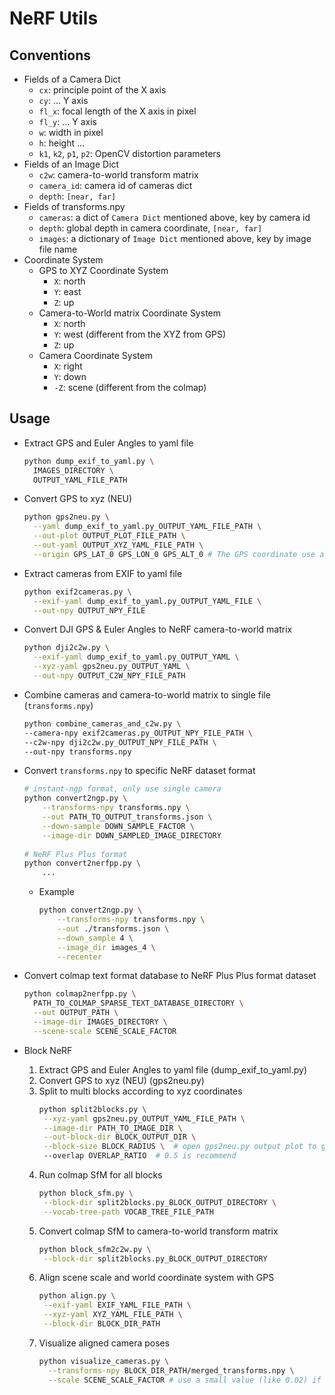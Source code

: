 # NeRF Utils

## Conventions

- Fields of a Camera Dict
    - `cx`: principle point of the X axis
    - `cy`: ... Y axis
    - `fl_x`: focal length of the X axis in pixel
    - `fl_y`: ... Y axis
    - `w`: width in pixel
    - `h`: height ...
    - `k1`, `k2`, `p1`, `p2`: OpenCV distortion parameters
- Fields of an Image Dict
  - `c2w`: camera-to-world transform matrix
  - `camera_id`: camera id of cameras dict
  - `depth`: `[near, far]`
- Fields of transforms.npy
    - `cameras`: a dict of `Camera Dict` mentioned above, key by camera id
    - `depth`: global depth in camera coordinate, `[near, far]`
    - `images`: a dictionary of `Image Dict` mentioned above, key by image file name
- Coordinate System
    - GPS to XYZ Coordinate System
        - `X`: north
        - `Y`: east
        - `Z`: up
    - Camera-to-World matrix Coordinate System
        - `X`: north
        - `Y`: west (different from the XYZ from GPS)
        - `Z`: up
    - Camera Coordinate System
        - `X`: right
        - `Y`: down
        - `-Z`: scene (different from the colmap)

## Usage

- Extract GPS and Euler Angles to yaml file
    ```bash
    python dump_exif_to_yaml.py \
      IMAGES_DIRECTORY \
      OUTPUT_YAML_FILE_PATH
    ```
- Convert GPS to xyz (NEU)
    ```bash
    python gps2neu.py \
      --yaml dump_exif_to_yaml.py_OUTPUT_YAML_FILE_PATH \
      --out-plot OUTPUT_PLOT_FILE_PATH \
      --out-yaml OUTPUT_XYZ_YAML_FILE_PATH \
      --origin GPS_LAT_0 GPS_LON_0 GPS_ALT_0 # The GPS coordinate use as xyz (0, 0, 0)
    ```
- Extract cameras from EXIF to yaml file
    ```bash
    python exif2cameras.py \
      --exif-yaml dump_exif_to_yaml.py_OUTPUT_YAML_FILE \
      --out-npy OUTPUT_NPY_FILE
    ```
- Convert DJI GPS & Euler Angles to NeRF camera-to-world matrix
    ```bash
    python dji2c2w.py \
      --exif-yaml dump_exif_to_yaml.py_OUTPUT_YAML \
      --xyz-yaml gps2neu.py_OUTPUT_YAML \
      --out-npy OUTPUT_C2W_NPY_FILE_PATH
    ```
- Combine cameras and camera-to-world matrix to single file (`transforms.npy`)
    ```bash
  python combine_cameras_and_c2w.py \
    --camera-npy exif2cameras.py_OUTPUT_NPY_FILE_PATH \
    --c2w-npy dji2c2w.py_OUTPUT_NPY_FILE_PATH \
    --out-npy transforms.npy
    ```
- Convert `transforms.npy` to specific NeRF dataset format
  ```bash
  # instant-ngp format, only use single camera
  python convert2ngp.py \
      --transforms-npy transforms.npy \
      --out PATH_TO_OUTPUT_transforms.json \
      --down-sample DOWN_SAMPLE_FACTOR \
      --image-dir DOWN_SAMPLED_IMAGE_DIRECTORY
      
  # NeRF Plus Plus format
  python convert2nerfpp.py \
      ...
  ```
    - Example
      ```bash
      python convert2ngp.py \
          --transforms-npy transforms.npy \
          --out ./transforms.json \
          --down_sample 4 \
          --image_dir images_4 \
          --recenter
      ```

- Convert colmap text format database to NeRF Plus Plus format dataset
    ```bash
    python colmap2nerfpp.py \
      PATH_TO_COLMAP_SPARSE_TEXT_DATABASE_DIRECTORY \
      --out OUTPUT_PATH \
      --image-dir IMAGES_DIRECTORY \
      --scene-scale SCENE_SCALE_FACTOR
    ```

- Block NeRF
    1. Extract GPS and Euler Angles to yaml file (dump_exif_to_yaml.py)
    2. Convert GPS to xyz (NEU) (gps2neu.py)
    3. Split to multi blocks according to xyz coordinates
        ```bash
       python split2blocks.py \
         --xyz-yaml gps2neu.py_OUTPUT_YAML_FILE_PATH \
         --image-dir PATH_TO_IMAGE_DIR \
         --out-block-dir BLOCK_OUTPUT_DIR \
         --block-size BLOCK_RADIUS \  # open gps2neu.py output plot to get suitable value
         --overlap OVERLAP_RATIO  # 0.5 is recommend
        ```
    4. Run colmap SfM for all blocks
        ```bash
       python block_sfm.py \
         --block-dir split2blocks.py_BLOCK_OUTPUT_DIRECTORY \
         --vocab-tree-path VOCAB_TREE_FILE_PATH
        ```
    5. Convert colmap SfM to camera-to-world transform matrix
        ```bash
       python block_sfm2c2w.py \
         --block-dir split2blocks.py_BLOCK_OUTPUT_DIRECTORY
        ```
    6. Align scene scale and world coordinate system with GPS
        ```bash
       python align.py \
         --exif-yaml EXIF_YAML_FILE_PATH \
         --xyz-yaml XYZ_YAML_FILE_PATH \
         --block-dir BLOCK_DIR_PATH
        ```
    7. Visualize aligned camera poses
        ```bash
        python visualize_cameras.py \
          --transforms-npy BLOCK_DIR_PATH/merged_transforms.npy \
          --scale SCENE_SCALE_FACTOR # use a small value (like 0.02) if the scene large
        ```